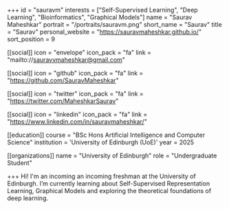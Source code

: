 +++
id = "sauravm"
interests = ["Self-Supervised Learning", "Deep Learning", "Bioinformatics", "Graphical Models"]
name = "Saurav Maheshkar"
portrait = "/portraits/sauravm.png"
short_name = "Saurav"
title = "Saurav"
personal_website = "https://sauravmaheshkar.github.io/"
sort_position = 9

[[social]]
    icon = "envelope"
    icon_pack = "fa"
    link = "mailto://sauravvmaheshkar@gmail.com"

[[social]]
    icon = "github"
    icon_pack = "fa"
    link = "https://github.com/SauravMaheshkar"

[[social]]
    icon = "twitter"
    icon_pack = "fa"
    link = "https://twitter.com/MaheshkarSaurav"

[[social]]
    icon = "linkedin"
    icon_pack = "fa"
    link = "https://www.linkedin.com/in/sauravmaheshkar/"

[[education]]
    course = "BSc Hons Artificial Intelligence and Computer Science"
    institution = 'University of Edinburgh (UoE)'
    year = 2025

[[organizations]]
    name = "University of Edinburgh"
    role = "Undergraduate Student"

+++
Hi! I'm an incoming an incoming freshman at the University of Edinburgh. I’m currently learning about Self-Supervised Representation Learning, Graphical Models and exploring the theoretical foundations of deep learning.

<link rel="stylesheet" href="https://cdn.jsdelivr.net/gh/jpswalsh/academicons@1/css/academicons.min.css">
